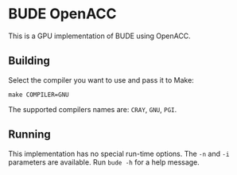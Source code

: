 # BUDE OpenACC

This is a GPU implementation of BUDE using OpenACC.

## Building

Select the compiler you want to use and pass it to Make:

```
make COMPILER=GNU
```

The supported compilers names are: `CRAY`, `GNU`, `PGI`.

## Running

This implementation has no special run-time options.
The `-n` and `-i` parameters are available.
Run `bude -h` for a help message.

